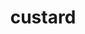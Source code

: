 ---
layout: food&drink
title: custard
emoji: custard
permalink: 🍮.html
image: assets/img/3moji/custard.png
---
